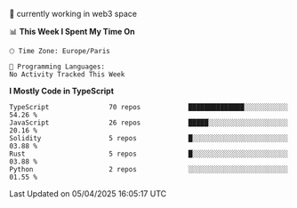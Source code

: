 🔭 currently working in web3 space

<!--START_SECTION:waka-->
📊 **This Week I Spent My Time On** 

```text
🕑︎ Time Zone: Europe/Paris

💬 Programming Languages: 
No Activity Tracked This Week
```

**I Mostly Code in TypeScript** 

```text
TypeScript               70 repos            ██████████████░░░░░░░░░░░   54.26 % 
JavaScript               26 repos            █████░░░░░░░░░░░░░░░░░░░░   20.16 % 
Solidity                 5 repos             █░░░░░░░░░░░░░░░░░░░░░░░░   03.88 % 
Rust                     5 repos             █░░░░░░░░░░░░░░░░░░░░░░░░   03.88 % 
Python                   2 repos             ░░░░░░░░░░░░░░░░░░░░░░░░░   01.55 % 
```




 Last Updated on 05/04/2025 16:05:17 UTC
<!--END_SECTION:waka-->

